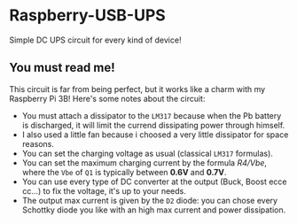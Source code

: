 # Raspberry-USB-UPS
Simple DC UPS circuit for every kind of device!

## You must read me!
This circuit is far from being perfect, but it works like a charm with my Raspberry Pi 3B!
Here's some notes about the circuit:
- You must attach a dissipator to the `LM317` because when the Pb battery is discharged, it will limit the currend dissipating power through himself.
- I also used a little fan because i choosed a very little dissipator for space reasons.
- You can set the charging voltage as usual (classical `LM317` formulas).
- You can set the maximum charging current by the formula *R4/Vbe*, where the `Vbe` of `Q1` is typically between **0.6V** and **0.7V**.
- You can use every type of DC converter at the output (Buck, Boost ecce cc...) to fix the voltage, it's up to your needs.
- The output max current is given by the `D2` diode: you can chose every Schottky diode you like with an high max current and power dissipation.
